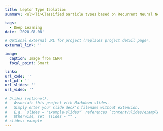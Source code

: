 ```yaml
---
title: Lepton Type Isolation
summary: <ul><li>Classified particle types based on Recurrent Neural Network and Tree Model for sequential data</li><li>Cleaned and visualized Experimental Collision data (20G+) with outlier using ROOT and Python Matplotlib</li>

tags:
  - Deep Learning
date: '2020-08-08'

# Optional external URL for project (replaces project detail page).
external_link: ''

image:
  caption: Image from CERN
  focal_point: Smart

links:
url_code: ''
url_pdf: ''
url_slides: ''
url_video: ''

# Slides (optional).
#   Associate this project with Markdown slides.
#   Simply enter your slide deck's filename without extension.
#   E.g. `slides = "example-slides"` references `content/slides/example-slides.md`.
#   Otherwise, set `slides = ""`.
# slides: example
---
```




